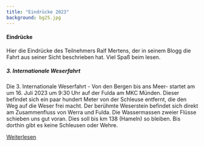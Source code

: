 ```yaml
---
title: "Eindrücke 2023"
background: bg25.jpg
---
```


#### Eindrücke

Hier die Eindrücke des Teilnehmers Ralf Mertens, der in seinem Blogg die Fahrt aus seiner Sicht beschrieben hat. Viel Spaß beim lesen.


##### 3. Internationale Weserfahrt       


Die 3. Internationale Weserfahrt - Von den Bergen bis ans Meer- startet am um 16. Juli 2023 um 9:30 Uhr auf der Fulda am MKC Münden. Dieser befindet sich ein paar hundert Meter von der Schleuse entfernt, die den Weg auf die Weser frei macht. Der berühmte Weserstein befindet sich direkt am Zusammenfluss von Werra und Fulda. Die Wassermassen zweier Flüsse schieben uns gut voran. Dies soll bis km 138 (Hameln) so bleiben. Bis dorthin gibt es keine Schleusen oder Wehre. 

<a href="https://kajakralf.blogspot.com/2023/07/3-int-weserfahrt-von-den-bergen-bis-ans.html" class="btn btn-outline-inverse btn-sm">Weiterlesen</a>


